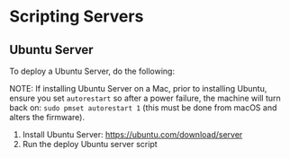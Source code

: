 # Scripting Servers

## Ubuntu Server

To deploy a Ubuntu Server, do the following:

NOTE: If installing Ubuntu Server on a Mac, prior to installing Ubuntu, ensure you set `autorestart` so after a power failure, the machine will turn back on: `sudo pmset autorestart 1` (this must be done from macOS and alters the firmware).

1. Install Ubuntu Server: <https://ubuntu.com/download/server>
2. Run the deploy Ubuntu server script
